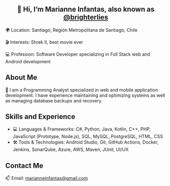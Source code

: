<h2 align="center"> 👋 Hi, I’m Marianne Infantas, also known as <a href="https://github.com/brighterlies">@brighterlies</a> </h2>

<p> 🌍 Location: Santiago, Región Metropolitana de Santiago, Chile </p>
<p> 🎬 Interests: Shrek II, best movie ever </p>
<p> 💻 Profession: Software Developer specializing in Full Stack web and Android development </p>

<h2 align="left"> About Me </h2>
<p> 🌱 I am a Programming Analyst specialized in web and mobile application development. I have experience maintaining and optimizing systems as well as managing database backups and recovery. </p>

<h2 align="left"> Skills and Experience </h2>
<ul>
  <li>💻 Languages & Frameworks: C#, Python, Java, Kotlin, C++, PHP, JavaScript (Prototype, Node.js), SQL, MySQL, PostgreSQL, HTML, CSS</li>
  <li>🛠️ Tools & Technologies: Android Studio, Git, GitHub Actions, Docker, Jenkins, SonarQube, Azure, AWS, Maven, JUnit, UI/UX</li>
</ul>

<h2 align="left"> Contact Me </h2>
<p> 📫 Email: <a href="mailto:marianneinfantas@gmail.com">marianneinfantas@gmail.com</a> </p>
